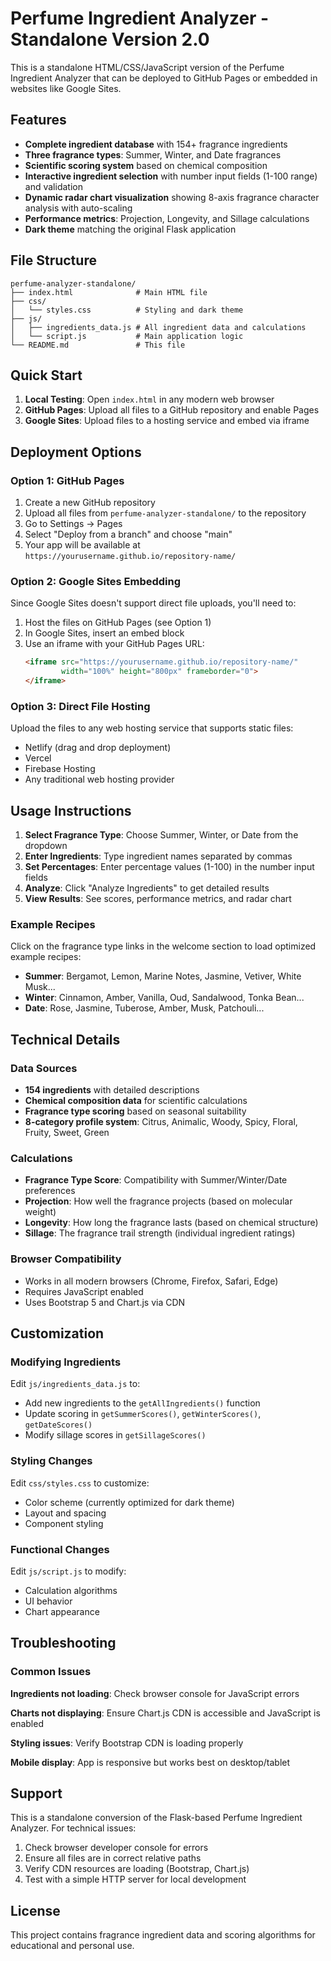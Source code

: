 # Perfume Ingredient Analyzer - Standalone Version 2.0

This is a standalone HTML/CSS/JavaScript version of the Perfume Ingredient Analyzer that can be deployed to GitHub Pages or embedded in websites like Google Sites.

## Features

- **Complete ingredient database** with 154+ fragrance ingredients
- **Three fragrance types**: Summer, Winter, and Date fragrances
- **Scientific scoring system** based on chemical composition
- **Interactive ingredient selection** with number input fields (1-100 range) and validation
- **Dynamic radar chart visualization** showing 8-axis fragrance character analysis with auto-scaling
- **Performance metrics**: Projection, Longevity, and Sillage calculations
- **Dark theme** matching the original Flask application

## File Structure

```
perfume-analyzer-standalone/
├── index.html              # Main HTML file
├── css/
│   └── styles.css          # Styling and dark theme
├── js/
│   ├── ingredients_data.js # All ingredient data and calculations
│   └── script.js           # Main application logic
└── README.md               # This file
```

## Quick Start

1. **Local Testing**: Open `index.html` in any modern web browser
2. **GitHub Pages**: Upload all files to a GitHub repository and enable Pages
3. **Google Sites**: Upload files to a hosting service and embed via iframe

## Deployment Options

### Option 1: GitHub Pages

1. Create a new GitHub repository
2. Upload all files from `perfume-analyzer-standalone/` to the repository
3. Go to Settings → Pages
4. Select "Deploy from a branch" and choose "main"
5. Your app will be available at `https://yourusername.github.io/repository-name/`

### Option 2: Google Sites Embedding

Since Google Sites doesn't support direct file uploads, you'll need to:

1. Host the files on GitHub Pages (see Option 1)
2. In Google Sites, insert an embed block
3. Use an iframe with your GitHub Pages URL:
   ```html
   <iframe src="https://yourusername.github.io/repository-name/" 
           width="100%" height="800px" frameborder="0">
   </iframe>
   ```

### Option 3: Direct File Hosting

Upload the files to any web hosting service that supports static files:
- Netlify (drag and drop deployment)
- Vercel
- Firebase Hosting
- Any traditional web hosting provider

## Usage Instructions

1. **Select Fragrance Type**: Choose Summer, Winter, or Date from the dropdown
2. **Enter Ingredients**: Type ingredient names separated by commas
3. **Set Percentages**: Enter percentage values (1-100) in the number input fields
4. **Analyze**: Click "Analyze Ingredients" to get detailed results
5. **View Results**: See scores, performance metrics, and radar chart

### Example Recipes

Click on the fragrance type links in the welcome section to load optimized example recipes:
- **Summer**: Bergamot, Lemon, Marine Notes, Jasmine, Vetiver, White Musk...
- **Winter**: Cinnamon, Amber, Vanilla, Oud, Sandalwood, Tonka Bean...
- **Date**: Rose, Jasmine, Tuberose, Amber, Musk, Patchouli...

## Technical Details

### Data Sources
- **154 ingredients** with detailed descriptions
- **Chemical composition data** for scientific calculations
- **Fragrance type scoring** based on seasonal suitability
- **8-category profile system**: Citrus, Animalic, Woody, Spicy, Floral, Fruity, Sweet, Green

### Calculations
- **Fragrance Type Score**: Compatibility with Summer/Winter/Date preferences
- **Projection**: How well the fragrance projects (based on molecular weight)
- **Longevity**: How long the fragrance lasts (based on chemical structure)
- **Sillage**: The fragrance trail strength (individual ingredient ratings)

### Browser Compatibility
- Works in all modern browsers (Chrome, Firefox, Safari, Edge)
- Requires JavaScript enabled
- Uses Bootstrap 5 and Chart.js via CDN

## Customization

### Modifying Ingredients
Edit `js/ingredients_data.js` to:
- Add new ingredients to the `getAllIngredients()` function
- Update scoring in `getSummerScores()`, `getWinterScores()`, `getDateScores()`
- Modify sillage scores in `getSillageScores()`

### Styling Changes
Edit `css/styles.css` to customize:
- Color scheme (currently optimized for dark theme)
- Layout and spacing
- Component styling

### Functional Changes
Edit `js/script.js` to modify:
- Calculation algorithms
- UI behavior
- Chart appearance

## Troubleshooting

### Common Issues

**Ingredients not loading**: Check browser console for JavaScript errors

**Charts not displaying**: Ensure Chart.js CDN is accessible and JavaScript is enabled

**Styling issues**: Verify Bootstrap CDN is loading properly

**Mobile display**: App is responsive but works best on desktop/tablet

## Support

This is a standalone conversion of the Flask-based Perfume Ingredient Analyzer. For technical issues:

1. Check browser developer console for errors
2. Ensure all files are in correct relative paths
3. Verify CDN resources are loading (Bootstrap, Chart.js)
4. Test with a simple HTTP server for local development

## License

This project contains fragrance ingredient data and scoring algorithms for educational and personal use.